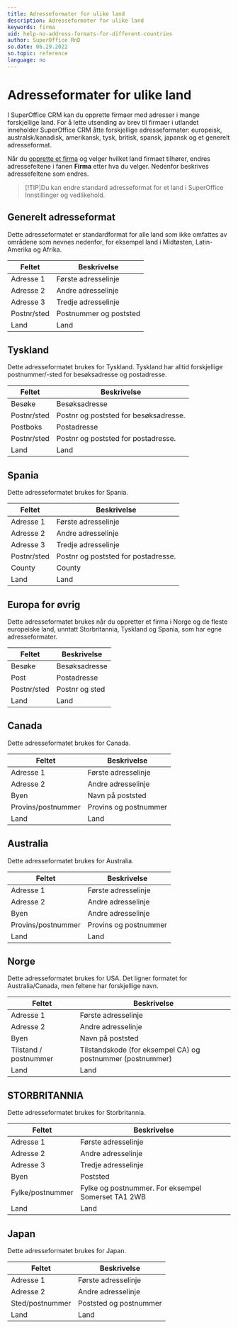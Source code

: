 ```yaml
---
title: Adresseformater for ulike land
description: Adresseformater for ulike land
keywords: firma
uid: help-no-address-formats-for-different-countries
author: SuperOffice RnD
so.date: 06.29.2022
so.topic: reference
language: no
---
```


# Adresseformater for ulike land

I SuperOffice CRM kan du opprette firmaer med adresser i mange forskjellige land. For å lette utsending av brev til firmaer i utlandet inneholder SuperOffice CRM åtte forskjellige adresseformater: europeisk, australsk/kanadisk, amerikansk, tysk, britisk, spansk, japansk og et generelt adresseformat.

Når du [opprette et firma][1] og velger hvilket land firmaet tilhører, endres adressefeltene i fanen **Firma** etter hva du velger. Nedenfor beskrives adressefeltene som endres.

> [!TIP]Du kan endre standard adresseformat for et land i SuperOffice Innstillinger og vedlikehold.
> 
## Generelt adresseformat

Dette adresseformatet er standardformat for alle land som ikke omfattes av områdene som nevnes nedenfor, for eksempel land i Midtøsten, Latin-Amerika og Afrika.

| Feltet | Beskrivelse |
|---|---|
| Adresse 1 | Første adresselinje |
| Adresse 2 | Andre adresselinje |
| Adresse 3 | Tredje adresselinje |
| Postnr/sted | Postnummer og poststed |
| Land | Land |

## Tyskland

Dette adresseformatet brukes for Tyskland. Tyskland har alltid forskjellige postnummer/-sted for besøksadresse og postadresse.

| Feltet | Beskrivelse |
|---|---|
| Besøke | Besøksadresse |
| Postnr/sted | Postnr og poststed for besøksadresse. |
| Postboks | Postadresse |
| Postnr/sted | Postnr og poststed for postadresse. |
| Land | Land |

## Spania

Dette adresseformatet brukes for Spania.

| Feltet | Beskrivelse |
|---|---|
| Adresse 1 | Første adresselinje |
| Adresse 2 | Andre adresselinje |
| Adresse 3 | Tredje adresselinje |
| Postnr/sted | Postnr og poststed for postadresse. |
| County | County |
| Land | Land |

## Europa for øvrig

Dette adresseformatet brukes når du oppretter et firma i Norge og de fleste europeiske land, unntatt Storbritannia, Tyskland og Spania, som har egne adresseformater.

| Feltet | Beskrivelse |
|---|---|
| Besøke | Besøksadresse |
| Post | Postadresse |
| Postnr/sted | Postnr og sted |
| Land | Land |

## Canada

Dette adresseformatet brukes for Canada.

| Feltet | Beskrivelse |
|---|---|
| Adresse 1 | Første adresselinje |
| Adresse 2 | Andre adresselinje |
| Byen | Navn på poststed |
| Provins/postnummer | Provins og postnummer |
| Land | Land |

## Australia

Dette adresseformatet brukes for Australia.

| Feltet | Beskrivelse |
|---|---|
| Adresse 1 | Første adresselinje |
| Adresse 2 | Andre adresselinje |
| Byen | Andre adresselinje |
| Provins/postnummer | Provins og postnummer |
| Land | Land |

## Norge

Dette adresseformatet brukes for USA. Det ligner formatet for Australia/Canada, men feltene har forskjellige navn.

| Feltet | Beskrivelse |
|---|---|
| Adresse 1 | Første adresselinje |
| Adresse 2 | Andre adresselinje |
| Byen | Navn på poststed |
| Tilstand / postnummer | Tilstandskode (for eksempel CA) og postnummer (postnummer) |
| Land | Land |

## STORBRITANNIA

Dette adresseformatet brukes for Storbritannia.

| Feltet | Beskrivelse |
|---|---|
| Adresse 1 | Første adresselinje |
| Adresse 2 | Andre adresselinje |
| Adresse 3 | Tredje adresselinje |
| Byen | Poststed |
| Fylke/postnummer | Fylke og postnummer. For eksempel Somerset TA1 2WB |
| Land | Land |

## Japan

Dette adresseformatet brukes for Japan.

| Feltet | Beskrivelse |
|---|---|
| Adresse 1 | Første adresselinje |
| Adresse 2 | Andre adresselinje |
| Sted/postnummer | Poststed og postnummer |
| Land | Land |

<!-- Referenced links -->
[1]: create.md

<!-- Referenced images -->
